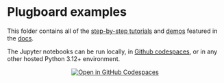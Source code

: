 # Plugboard examples

This folder contains all of the [step-by-step tutorials](tutorials) and [demos](demos) featured in the [docs](https://docs.plugboard.dev).

The Jupyter notebooks can be run locally, in [Github codespaces](https://codespaces.new/plugboard-dev/plugboard), or in any other hosted Python 3.12+ environment.

<div align="center">

[![Open in GitHub Codespaces](https://github.com/codespaces/badge.svg)](https://codespaces.new/plugboard-dev/plugboard)

</div>
